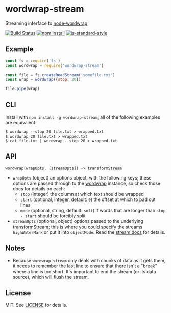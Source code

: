 # wordwrap-stream

Streaming interface to [node-wordwrap][]

[![Build Status](http://img.shields.io/travis/fardog/wordwrap-stream/master.svg?style=flat-square)](https://travis-ci.org/fardog/wordwrap-stream)
[![npm install](http://img.shields.io/npm/dm/wordwrap-stream.svg?style=flat-square)](https://www.npmjs.org/package/wordwrap-stream)
[![js-standard-style](https://img.shields.io/badge/code%20style-standard-brightgreen.svg?style=flat-square)](https://github.com/feross/standard)

## Example

```javascript
const fs = require('fs')
const wordwrap = require('wordwrap-stream')

const file = fs.createReadStream('somefile.txt')
const wrap = wordwrap({stop: 20})

file.pipe(wrap)
```

## CLI

Install with `npm install -g wordwrap-stream`; all of the following examples are
equivalent:

```
$ wordwrap --stop 20 file.txt > wrapped.txt
$ wordwrap 20 file.txt > wrapped.txt
$ cat file.txt | wordwrap --stop 20 > wrapped.txt
```

## API

`wordwrap(wrapOpts, [streamOpts]) -> transformStream`

- `wrapOpts` (object) an options object, with the following keys; these options
  are passed through to the [wordwrap][node-wordwrap] instance, so check those
  docs for details on each:
    - `stop` (integer) the column at which text should be wrapped
    - `start` (optional, integer, default: `0`) the offset at which to pad out
      lines
    - `mode` (optional, string, default: `soft`) if words that are longer than
      `stop - start` should be forcibly split
- `streamOpts` (optional, object) options passed to the underlying
  [transformStream][]; this is where you could specify the streams
  `highWaterMark` or put it into `objectMode`. Read the
  [stream docs][transformStream] for details.

## Notes

- Because `wordwrap-stream` only deals with chunks of data as it gets them, it
  needs to remember the last line to ensure that there isn't a "break" where a
  line is too short. It's important to end the stream (or its data source),
  which will flush the stream.

## License

MIT. See [LICENSE](./LICENSE) for details.

[node-wordwrap]: https://github.com/substack/node-wordwrap
[transformStream]: https://nodejs.org/api/stream.html#stream_class_stream_transform
